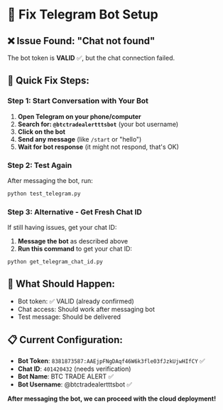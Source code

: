 # 📱 Fix Telegram Bot Setup

## ❌ Issue Found: "Chat not found"

The bot token is **VALID** ✅, but the chat connection failed.

## 🔧 Quick Fix Steps:

### **Step 1: Start Conversation with Your Bot**
1. **Open Telegram on your phone/computer**
2. **Search for: `@btctradealertttsbot`** (your bot username)
3. **Click on the bot**
4. **Send any message** (like `/start` or "hello")
5. **Wait for bot response** (it might not respond, that's OK)

### **Step 2: Test Again**
After messaging the bot, run:
```bash
python test_telegram.py
```

### **Step 3: Alternative - Get Fresh Chat ID**
If still having issues, get your chat ID:

1. **Message the bot** as described above
2. **Run this command** to get your chat ID:
```bash
python get_telegram_chat_id.py
```

## 🎯 What Should Happen:
- Bot token: ✅ VALID (already confirmed)
- Chat access: Should work after messaging bot
- Test message: Should be delivered

## 📋 Current Configuration:
- **Bot Token**: `8381873587:AAEjpFNgDAqf46W6k3fle03fJzkUjwHIfCY` ✅
- **Chat ID**: `401420432` (needs verification)
- **Bot Name**: BTC TRADE ALERT ✅
- **Bot Username**: @btctradealertttsbot ✅

**After messaging the bot, we can proceed with the cloud deployment!**